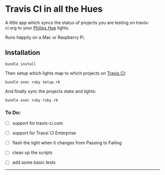 Travis CI in all the Hues
===

A little app which syncs the status of projects you are testing on travis-ci.org to your [Philips Hue][1] lights.

Runs happily on a Mac or Raspberry Pi.

Installation
---

```Shell
bundle install
```

Then setup which lights map to which projects on [Travis CI][2]:

```Shell
bundle exec ruby setup.rb
```

And finally sync the projects state and lights:

```Shell
bundle exec ruby ruby.rb
```

### To Do:


- [ ] support for travis-ci.com
- [ ] support for Travsi CI Enterprise
- [ ] flash the light when it changes from Passing to Failing
- [ ] clean up the scripts
- [ ] add some basic tests


-------
[1]: http://meethue.com
[2]: https://travis-ci.org
